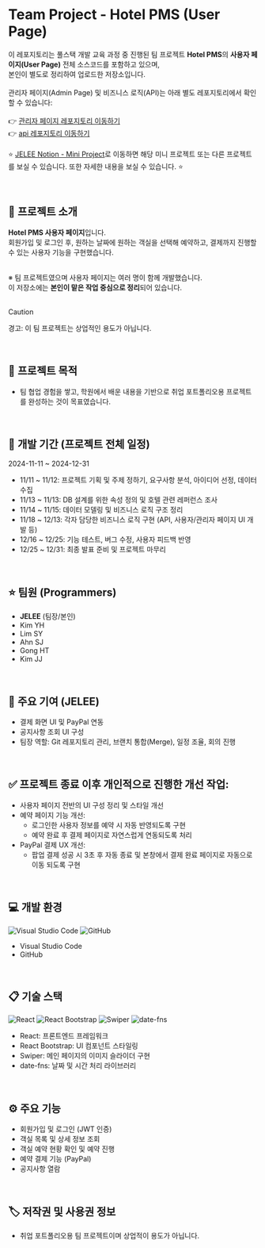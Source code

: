 # Team Project - Hotel PMS (User Page)
이 레포지토리는 풀스택 개발 교육 과정 중 진행된 팀 프로젝트 **Hotel PMS**의 **사용자 페이지(User Page)** 전체 소스코드를 포함하고 있으며,  
본인이 별도로 정리하여 업로드한 저장소입니다.
<br><br>
관리자 페이지(Admin Page) 및 비즈니스 로직(API)는 아래 별도 레포지토리에서 확인할 수 있습니다:<br><br>
👉 [관리자 페이지 레포지토리 이동하기](https://github.com/eziquexx/jelee-hjhotel-front-admin) <br>
👉 [api 레포지토리 이동하기](https://github.com/eziquexx/jelee-hjhotel-back-api)
<br><br>
:star: [JELEE Notion - Mini Project](https://honey-plant-22e.notion.site/dev-jelee-5686cfa35c1b4c859a27de25d5fad5dd?pvs=4)로 이동하면 해당 미니 프로젝트 또는 다른 프로젝트를 보실 수 있습니다. 또한 자세한 내용을 보실 수 있습니다. :star:

<br/>

## 	:speech_balloon: 프로젝트 소개
**Hotel PMS 사용자 페이지**입니다.<br>
회원가입 및 로그인 후, 원하는 날짜에 원하는 객실을 선택해 예약하고, 결제까지 진행할 수 있는 사용자 기능을 구현했습니다.<br><br>

※ 팀 프로젝트였으며 사용자 페이지는 여러 명이 함께 개발했습니다.<br>
이 저장소에는 **본인이 맡은 작업 중심으로 정리**되어 있습니다.<br><br>
> [!CAUTION]
> 경고: 이 팀 프로젝트는 상업적인 용도가 아닙니다.

<br/>

## :walking: 프로젝트 목적
- 팀 협업 경험을 쌓고, 학원에서 배운 내용을 기반으로 취업 포트폴리오용 프로젝트를 완성하는 것이 목표였습니다.

<br/>

## :calendar: 개발 기간 (프로젝트 전체 일정)
2024-11-11 ~ 2024-12-31
- 11/11 ~ 11/12: 프로젝트 기획 및 주제 정하기, 요구사항 분석, 아이디어 선정, 데이터 수집
- 11/13 ~ 11/13: DB 설계를 위한 속성 정의 및 호텔 관련 레퍼런스 조사
- 11/14 ~ 11/15: 데이터 모델링 및 비즈니스 로직 구조 정리
- 11/18 ~ 12/13: 각자 담당한 비즈니스 로직 구현 (API, 사용자/관리자 페이지 UI 개발 등)
- 12/16 ~ 12/25: 기능 테스트, 버그 수정, 사용자 피드백 반영
- 12/25 ~ 12/31: 최종 발표 준비 및 프로젝트 마무리

<br/>

## 	:star: 팀원 (Programmers)
- **JELEE** (팀장/본인)
- Kim YH
- Lim SY
- Ahn SJ
- Gong HT
- Kim JJ

<br/>

## 🔧 주요 기여 (JELEE)
- 결제 화면 UI 및 PayPal 연동
- 공지사항 조회 UI 구성
- 팀장 역할: Git 레포지토리 관리, 브랜치 통합(Merge), 일정 조율, 회의 진행

<br/>

## ✅ 프로젝트 종료 이후 개인적으로 진행한 개선 작업:
- 사용자 페이지 전반의 UI 구성 정리 및 스타일 개선
- 예약 페이지 기능 개선:
  - 로그인한 사용자 정보를 예약 시 자동 반영되도록 구현
  - 예약 완료 후 결제 페이지로 자연스럽게 연동되도록 처리
- PayPal 결제 UX 개선:
  - 팝업 결제 성공 시 3초 후 자동 종료 및 본창에서 결제 완료 페이지로 자동으로 이동 되도록 구현

<br/>

## :computer: 개발 환경
![Visual Studio Code](https://img.shields.io/badge/Visual%20Studio%20Code-0078d7.svg?style=for-the-badge&logo=visual-studio-code&logoColor=white)
![GitHub](https://img.shields.io/badge/github-%23121011.svg?style=for-the-badge&logo=github&logoColor=white)
- Visual Studio Code
- GitHub

<br/>

## :clipboard: 기술 스택
![React](https://img.shields.io/badge/react-%2320232a.svg?style=for-the-badge&logo=react&logoColor=%2361DAFB)
![React Bootstrap](https://img.shields.io/badge/React%20Bootstrap-%2339C4DD.svg?style=for-the-badge&logo=reactbootstrap&logoColor=white)
![Swiper](https://img.shields.io/badge/Swiper-%236332F6.svg?style=for-the-badge&logo=swiper&logoColor=white)
![date-fns](https://img.shields.io/badge/date--fns-%23770C56.svg?style=for-the-badge&logo=datefns&logoColor=white)
- React: 프론트엔드 프레임워크
- React Bootstrap: UI 컴포넌트 스타일링
- Swiper: 메인 페이지의 이미지 슬라이더 구현
- date-fns: 날짜 및 시간 처리 라이브러리

<br/>

## :gear: 주요 기능
- 회원가입 및 로그인 (JWT 인증)
- 객실 목록 및 상세 정보 조회
- 객실 예약 현황 확인 및 예약 진행
- 예약 결제 기능 (PayPal)
- 공지사항 열람

<br/>

## :label: 저작권 및 사용권 정보
- 취업 포트폴리오용 팀 프로젝트이며 상업적이 용도가 아닙니다.
